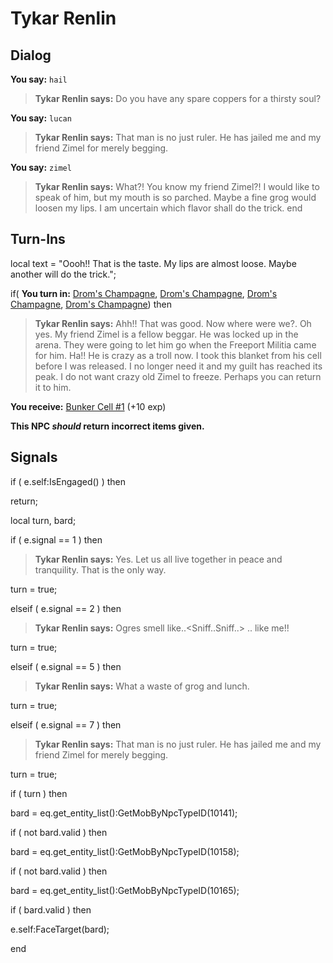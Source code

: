 # Tykar Renlin
## Dialog

**You say:** `hail`



>**Tykar Renlin says:** Do you have any spare coppers for a thirsty soul?

**You say:** `lucan`



>**Tykar Renlin says:** That man is no just ruler. He has jailed me and my friend Zimel for merely begging.

**You say:** `zimel`



>**Tykar Renlin says:** What?! You know my friend Zimel?! I would like to speak of him, but my mouth is so parched. Maybe a fine grog would loosen my lips. I am uncertain which flavor shall do the trick.
end

## Turn-Ins



local text = "Oooh!! That is the taste. My lips are almost loose. Maybe another will do the trick.";



if( **You turn in:** [Drom's Champagne](/item/13829), [Drom's Champagne](/item/13829), [Drom's Champagne](/item/13829), [Drom's Champagne](/item/13829)) then 


>**Tykar Renlin says:** Ahh!! That was good. Now where were we?. Oh yes. My friend Zimel is a fellow beggar. He was locked up in the arena. They were going to let him go when the Freeport Militia came for him. Ha!! He is crazy as a troll now. I took this blanket from his cell before I was released. I no longer need it and my guilt has reached its peak. I do not want crazy old Zimel to freeze. Perhaps you can return it to him.


 **You receive:**  [Bunker Cell \#1](/item/12196) (+10 exp)

**This NPC *should* return incorrect items given.**

## Signals

if ( e.self:IsEngaged() ) then


return;


local turn, bard;



if ( e.signal == 1 ) then


>**Tykar Renlin says:** Yes. Let us all live together in peace and tranquility. That is the only way.


turn = true;

elseif ( e.signal == 2 ) then


>**Tykar Renlin says:** Ogres smell like..<Sniff..Sniff..> .. like me!!


turn = true;

elseif ( e.signal == 5 ) then


>**Tykar Renlin says:** What a waste of grog and lunch.


turn = true;

elseif ( e.signal == 7 ) then


>**Tykar Renlin says:** That man is no just ruler. He has jailed me and my friend Zimel for merely begging.


turn = true;


if ( turn ) then


bard = eq.get_entity_list():GetMobByNpcTypeID(10141);





if ( not bard.valid ) then



bard = eq.get_entity_list():GetMobByNpcTypeID(10158);





if ( not bard.valid ) then 



bard = eq.get_entity_list():GetMobByNpcTypeID(10165);





if ( bard.valid ) then



e.self:FaceTarget(bard);

end

